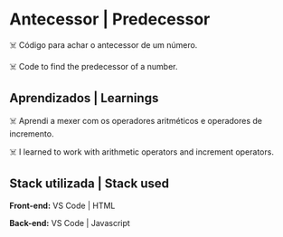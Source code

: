 # Antecessor | Predecessor

☠️ Código para achar o antecessor de um número.

☠️ Code to find the predecessor of a number.

## Aprendizados | Learnings

☠️ Aprendi a mexer com os operadores aritméticos e 
operadores de incremento.

☠️ I learned to work with arithmetic operators and
increment operators.

## Stack utilizada | Stack used

**Front-end:** VS Code | HTML

**Back-end:** VS Code | Javascript
